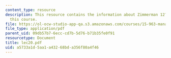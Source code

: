 ```yaml
---
content_type: resource
description: This resource contains the information about Zimmerman 12?1 (Rust Belt)in
  this course.
file: https://ol-ocw-studio-app-qa.s3.amazonaws.com/courses/15-963-management-accounting-and-control-spring-2007/a5733a1d5aa1a43268bda356f80a4f46_lec20.pdf
file_type: application/pdf
parent_uid: 09db57b7-6ecc-cd7b-5d76-b71b35fe0f91
resourcetype: Document
title: lec20.pdf
uid: a5733a1d-5aa1-a432-68bd-a356f80a4f46
---
```

